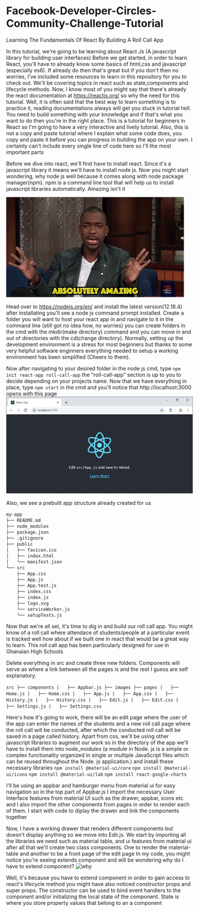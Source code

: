 # Facebook-Developer-Circles-Community-Challenge-Tutorial

Learning The Fundamentals Of React By Building A Roll Call App

In this tutorial, we're going to be learning about React Js (A javascript library for building user interfaces)
Before we get started, in order to learn React, you'll have to already know some basics of html,css and javascript (especially es6).
If already do then that's great but if you don't then no worries, I've included some resources to learn in this repository 
for you to check out. We'll be covering topics in react such as state,components and lifecycle methods. Now, I know
most of you might say that there's already the react documentation at https://reactjs.org/ so why the need for this tutorial.
Well, it is often said that the best way to learn something is to practice it, reading documentations always will get you stuck in 
tutorial hell. You need to build something with your knowledge and if that's what you want to do then you're in the right place.
This is a tutorial for beginners in React so I'm going to have a very interactive and lively tutorial. Also, this is not
a copy and paste tutorial where I explain what some code does, you copy and paste it before you can progress in building
the app on your own. I certainly can't include every single line of code here so I'll the most important parts

Before we dive into react, we'll first have to install react. Since it's a javascript library it means we'll have to
install node js. Now you might start wondering, why node js well because it comes along with node package manager(npm). 
npm is a command line tool that will help us to install javascript libraries automatically. Amazing isn't it

![amazing](media/amazing.gif)

Head over to https://nodejs.org/en/ and install the latest version(12.18.4) after installating you'll see a node js
command prompt installed. Create a folder you will want to host your react app in and navigate to it in the command line (still 
got no idea how, no worries) you can create folders in the cmd with the mkdir(make directory) command and you can move in and out
of directories with the cd(change directory). 
Normally, setting up the development environment is a stress for most beginners but thanks to some very helpful software enginners
everything needed to setup a working environment has been simplified (Cheers to them).

Now after navigating to your desired folder in the node js cmd, type `npm init react-app roll-call-app` the "roll-call-app" section is up to you to decide 
depending on your projects name. Now that we have everything in place, type `npm start` in the cmd and you'll notice that  http://localhost:3000
opens with this page
![react-app](media/cra.png)

Also, we see a prebuilt app structure already created for us
```
my-app
├── README.md
├── node_modules
├── package.json
├── .gitignore
├── public
│   ├── favicon.ico
│   ├── index.html
│   └── manifest.json
└── src
    ├── App.css
    ├── App.js
    ├── App.test.js
    ├── index.css
    ├── index.js
    ├── logo.svg
    └── serviceWorker.js
    └── setupTests.js
```

Now that we're all set, it's time to dig in and build our roll call app. You might know of a roll call where attendace of students/people at a particular event is
tracked well how about if we built one in react that would be a great way to learn. This roll call app has been particularly designed for use in Ghanaian High Schools

Delete everything in src and create three new folders. Components will serve as where a link between all the pages is and the rest I guess are self explanatory.

`
src
├── components
|   ├── Appbar.js
├── images
├── pages
|   ├── Home.js
|   ├── Home.css
|   ├── App.js
|   ├── App.css
|   ├── History.js
|   ├── History.css
|   ├── Edit.js
|   ├── Edit.css
|   ├── Settings.js
|   ├── Settings.css
`

Here's how it's going to work, there will be an edit page where the user of the app can enter the names of the students and a new roll call page where the roll call will be conducted, after which the conducted roll call will be saved in a page called history. Apart from css, we'll be using other javascript libraries to augment our work
so in the directory of the app we'll have to install them into node_modules (a module in Node. js is a simple or complex functionality organized in single or multiple JavaScript files which can be reused throughout the Node. js application.) and install these necessary libraries
`npm install @material-ui/core`
`npm install @material-ui/icons`
`npm install @material-ui/lab`
`npm install react-google-charts`

I'll be using an appbar and hamburger menu from material ui for easy navigation
so in the top part of Appbar.js I import the necessary User Interface features from material UI such as the drawer, appbar, icons etc and I also import the other components
from pages in order to render each of them. I start with code to diplay the drawer
and link the components together

Now, I have a working drawer that renders different components but doesn't display anything so we move into Edit.js. We start by importing all the libraries we need 
such as material table, and ui features from material ui after all that
we'll create two class components. One to render the material-table and another 
to be a front page of the edit page
In my code, you might notice you're seeing extends component and will be wondering why
do I have to extend component?
![why](media/why.gif)

Well, it's because you have to extend component in order to gain access to react's lifecycle method
you might have also noticed constructor props and super props. The constructor can be used to bind event handlers to the 
component and/or initializing the local state of the component. State is where you store property values that belong to an 
a component

